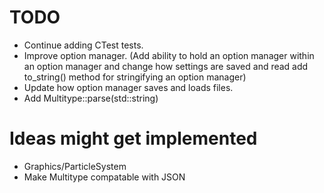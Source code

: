 # TODO
+ Continue adding CTest tests.
+ Improve option manager. (Add ability to hold an option manager within an option manager and change how settings are saved and read add to_string() method for stringifying an option manager)
+ Update how option manager saves and loads files.
+ Add Multitype::parse(std::string)

# Ideas might get implemented
+ Graphics/ParticleSystem
+ Make Multitype compatable with JSON